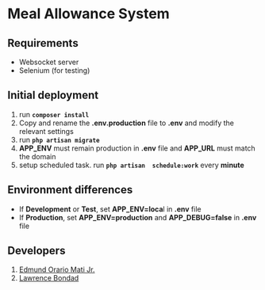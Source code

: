# Meal Allowance System
## Requirements

 - Websocket server
 - Selenium (for testing)

## Initial deployment

1. run **`composer install`**
2. Copy and rename the **.env.production** file to **.env** and modify the relevant settings
3. run **`php artisan migrate`**
4. **APP_ENV** must remain production in **.env** file and **APP_URL** must match the domain
5. setup scheduled task. run **`php artisan  schedule:work`** every **minute**

## Environment differences 
- If **Development** or **Test**, set **APP_ENV=loca**l in **.env** file
- If **Production**, set **APP_ENV=production** and **APP_DEBUG=false** in **.env** file

## Developers

 1. [Edmund Orario Mati Jr.](https://github.com/ejvaux)
2. [Lawrence Bondad](https://github.com/eenzoo12)
